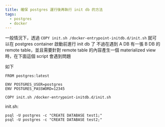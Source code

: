 ```yaml
---
title: 確保 postgres 運行後再執行 init db 的方法
tags:
  - postgres
  - docker
---
```


一般情況下，透過 `COPY init.sh /docker-entrypoint-initdb.d/init.sh` 就可以在 postgres container 啟動前進行 init db 了
不過在遇到 A DB 有一張 B DB 的 remote table，並且需要針對 remote table 的內容產生一個 materialized view 時，在下面這個 script 會遇到問題

如下
```
FROM postgres:latest

ENV POSTGRES_USER=postgres
ENV POSTGRES_PASSWORD=12345

COPY init.sh /docker-entrypoint-initdb.d/init.sh
```

init.sh:
```
psql -U postgres -c "CREATE DATABASE test1;"
psql -U postgres -c "CREATE DATABASE test2;"
```

